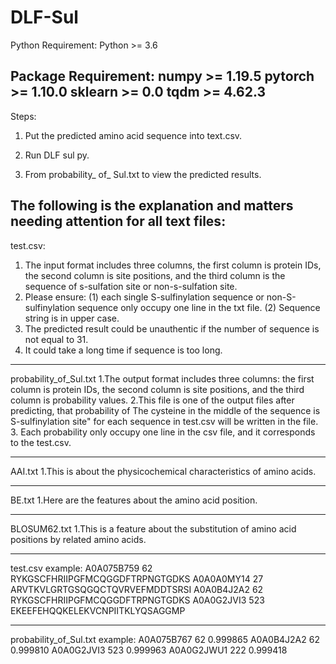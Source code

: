 # DLF-Sul
Python Requirement:
Python >= 3.6

Package Requirement:
numpy >= 1.19.5
pytorch >= 1.10.0
sklearn >= 0.0
tqdm >= 4.62.3
-------------------------------------------------------------------------------------------------------------------------------------------------------------------------------
Steps:

1. Put the predicted amino acid sequence into text.csv.

2. Run DLF sul py.

3. From probability_ of_ Sul.txt to view the predicted results.

The following is the explanation and matters needing attention for all text files:
-------------------------------------------------------------------------------------------------------------------------------------------------------------------------------
test.csv:
1. The input format includes three columns, the first column is protein IDs, the second column is site positions, 
and the third column is the sequence of s-sulfation site or non-s-sulfation site.
2. Please ensure: (1) each single S-sulfinylation sequence or non-S-sulfinylation sequence only occupy one line in the txt file.
                  (2) Sequence string is in upper case.
4. The predicted result could be unauthentic if the number of sequence is not equal to 31.
5. It could take a long time if sequence is too long.

-------------------------------------------------------------------------------------------------------------------------------------------------------------------------------
probability_of_Sul.txt
1.The output format includes three columns: the first column is protein IDs, the second column is site positions, and the third column is probability values.
2.This file is one of the output files after predicting, that probability of The cysteine in the middle of the sequence is S-sulfinylation site" for 
each sequence in test.csv will be written in the file.
3. Each probability only occupy one line in the csv file, and it corresponds to the test.csv.

-------------------------------------------------------------------------------------------------------------------------------------------------------------------------------
AAI.txt
1.This is about the physicochemical characteristics of amino acids.

-------------------------------------------------------------------------------------------------------------------------------------------------------------------------------
BE.txt
1.Here are the features about the amino acid position.

-------------------------------------------------------------------------------------------------------------------------------------------------------------------------------
BLOSUM62.txt
1.This is a feature about the substitution of amino acid positions by related amino acids.

-------------------------------------------------------------------------------------------------------------------------------------------------------------------------------
test.csv example:
A0A075B759 62 RYKGSCFHRIIPGFMCQGGDFTRPNGTGDKS
A0A0A0MY14 27 ARVTKVLGRTGSQGQCTQVRVEFMDDTSRSI
A0A0B4J2A2 62 RYKGSCFHRIIPGFMCQGGDFTRPNGTGDKS
A0A0G2JVI3 523 EKEEFEHQQKELEKVCNPIITKLYQSAGGMP

-------------------------------------------------------------------------------------------------------------------------------------------------------------------------------
probability_of_Sul.txt example:
A0A075B767 62 0.999865
A0A0B4J2A2 62 0.999810
A0A0G2JVI3 523 0.999963
A0A0G2JWU1 222 0.999418
